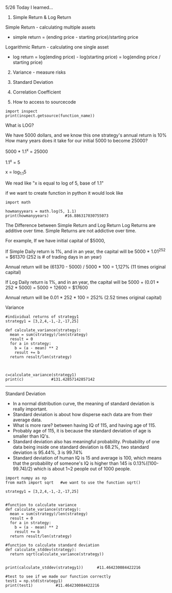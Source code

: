 5/26 Today I learned...

1. Simple Return & Log Return

Simple Return - calculating multiple assets
- simple return = (ending price - starting price)/starting price

Logarithmic Return - calculating one single asset
- log return = log(ending price) - log(starting price) = log(ending price / starting price)

2. Variance - measure risks

3. Standard Deviation



4. Correlation Coefficient


5. How to access to sourcecode

```
import inspect
print(inspect.getsource(function_name))
```


What is LOG?

We have 5000 dollars, and we know this one strategy's annual return is 10%
How many years does it take for our initial 5000 to become 25000?

5000 * 1.1<sup>x</sup> = 25000

1.1<sup>x</sup> = 5

x = log<sub>1.1</sub>5

We read like
"x is equal to log of 5, base of 1.1"

if we want to create function in python
it would look like

```
import math

howmanyyears = math.log(5, 1.1) 
print(howmanyyears)       #16.886317030755073
```

The Difference between Simple Return and Log Return
Log Returns are additive over time.
Simple Returns are not addictive over time.

For example,
If we have initial capital of $5000,

If Simple Daily return is 1%, and in an year, the capital will be 5000 * 1.01<sup>252</sup> = $61370 (252 is # of trading days in an year) 

Annual return will be (61370 - 5000) / 5000 * 100 =  1,127% (11 times original capital)

If Log Daily return is 1%, and in an year, the capital will be 5000 + (0.01 * 252 * 5000) = 5000 + 12600 = $17600

Annual return will be 0.01 * 252 * 100 = 252% (2.52 times original capital)


Variance
```
#individual returns of strategy1
strategy1 = [3,2,4,-1,-2,-17,25]

def calculate_variance(strategy):
  mean = sum(strategy)/len(strategy)
  result = 0
  for a in strategy:
    b = (a - mean) ** 2
    result += b
  return result/len(strategy) 



c=calculate_variance(strategy1)
print(c)            #131.42857142857142
```

---
Standard Deviation
- In a normal distribution curve, the meaning of standard deviation is really important.
- Standard deviation is about how disperse each data are from their average data.
- What is more rare? between having IQ of 115, and having age of 115.
- Probably age of 115, it is because the standard deviation of age is smaller than IQ's.
- Standard deviation also has meaningful probability. Probability of one data being inside one standard deviation is 68.2%, two standard deviation is 95.44%, 3 is 99.74%
- Standard deviation of human IQ is 15 and average is 100, which means that the probability of someone's IQ is higher than 145 is 0.13%((100-99.74)/2) which is about 1~2 people out of 1000 people.
```
import numpy as np
from math import sqrt   #we want to use the function sqrt()

strategy1 = [3,2,4,-1,-2,-17,25]


#function to calculate variance
def calculate_variance(strategy):
  mean = sum(strategy)/len(strategy)
  result = 0
  for a in strategy:
    b = (a - mean) ** 2
    result += b
  return result/len(strategy)

#function to calculate standard deviation
def calculate_stddev(strategy):
  return sqrt(calculate_variance(strategy))


print(calculate_stddev(strategy1))      #11.464230084422216

#test to see if we made our function correctly
test1 = np.std(strategy1)
print(test1)          #11.464230084422216

```
